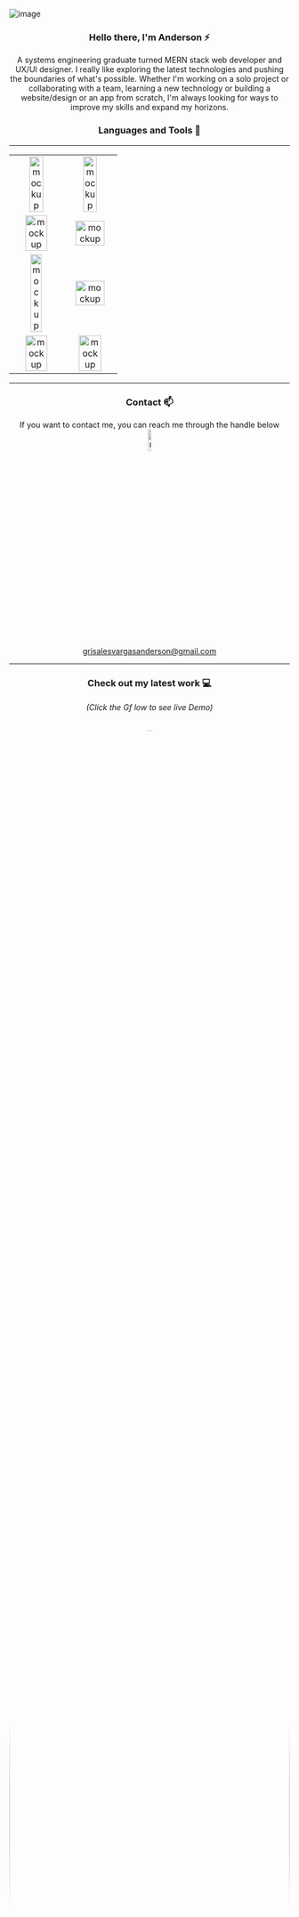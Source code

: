 
![image](https://user-images.githubusercontent.com/94204560/220785235-e1717e2e-7468-47e7-bf67-42803da4319e.png)



<div align="center">
<h3> Hello there, I'm Anderson ⚡ </h3>
  <p>A systems engineering graduate turned MERN stack web developer and UX/UI designer. I really like exploring the latest technologies and pushing the boundaries of what's possible. Whether I'm working on a solo project or collaborating with a team, learning a new technology or building a website/design or an app from scratch, I'm always looking for ways to improve my skills and expand my horizons.</p>
</div>



 <div align="center">
  <h3> Languages and Tools 🚀</h3>
</div>

---

<table>

  <tr align="center">
     <td><img src="https://user-images.githubusercontent.com/94204560/220774325-18eea7f8-b4d4-4e21-ac73-444b1f39263e.png" alt="mockup" width="55%"/></td>
    <td><img src="https://user-images.githubusercontent.com/94204560/220775443-b7fd445d-0922-4f49-8937-c8d7654ee5d6.png" alt="mockup" width="55%"/></td>
 </tr>
  
 <tr align="center">
    <td><img src="https://user-images.githubusercontent.com/94204560/220776450-06c5d213-f5fc-4415-8036-174e8c1501c6.png" alt="mockup" width="70%"/></td>
    <td><img src="https://user-images.githubusercontent.com/94204560/220776744-bf407025-13e5-463b-98dc-0c42d7e497c9.png" alt="mockup" width="80%"/></td>
  </tr>
    <tr align="center">
     <td><img src="https://user-images.githubusercontent.com/94204560/220804178-8265e276-f0d8-4897-8a50-fd9bcb129a82.png" alt="mockup" width="50%"/></td>
    <td><img src="https://user-images.githubusercontent.com/94204560/220781285-7376b131-295f-470f-8080-604b847a05eb.png" alt="mockup" width="80%"/></td>
 </tr>
    <tr align="center">
     <td><img src="https://user-images.githubusercontent.com/94204560/220782753-e4dab9bb-99e0-431f-aa87-4981b958c95b.png" alt="mockup" width="70%"/></td>
    <td><img src="https://user-images.githubusercontent.com/94204560/220804064-0bf7ef83-c22e-412c-90f3-7c38c2cd34ee.png" alt="mockup" width="70%"/></td>
 </tr>
</table>

 ---

 <div align="center">
   <h3> Contact 📫</h3>
If you want to contact me, you can reach me through the handle below
</br>

 <img src="https://user-images.githubusercontent.com/94204560/220808171-a94eb8fb-df52-4d39-82d1-b5cf71e3a612.png" alt="mockup" width="10%"/> 
 </br>
<a href="https://mail.google.com/mail/u/0">grisalesvargasanderson@gmail.com</a>
 </div>

  ---
 
 <div align="center">
    <h3> Check out my latest work 💻</h3>
     <h6>(Click the Gf low to see live Demo)</h6> 
  <kbd>
    <img src="https://user-images.githubusercontent.com/94204560/220208543-a7a8c3aa-4a70-48a4-b2a1-01b3449cb0a6.gif" height="auto" width="100%" style="border-radius:50%">
  </kbd>
  
</div>


   




